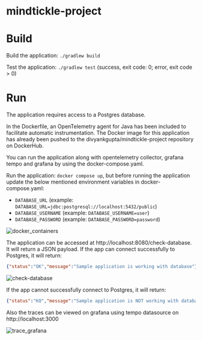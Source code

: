 # mindtickle-project

# Build

Build the application: `./gradlew build`

Test the application: `./gradlew test` (success, exit code: 0; error, exit code > 0)

# Run

The application requires access to a Postgres database.

In the Dockerfile, an OpenTelemetry agent for Java has been included to facilitate automatic instrumentation.
The Docker image for this application has already been pushed to the divyankgupta/mindtickle-project repository on DockerHub.

You can run the application along with opentelemetry collector, grafana tempo and grafana by using the docker-compose.yaml.

Run the application: `docker compose up`, but before running the application update the below mentioned environment variables in docker-compose.yaml:
- `DATABASE_URL` (example: `DATABASE_URL=jdbc:postgresql://localhost:5432/public`)
- `DATABASE_USERNAME` (example: `DATABASE_USERNAME=user`)
- `DATABASE_PASSWORD` (example: `DATABASE_PASSWORD=password`)

![docker_containers](https://user-images.githubusercontent.com/58252729/236701334-98d0f3d6-c764-4d81-9d0c-d419502cda07.png)

The application can be accessed at http://localhost:8080/check-database. It will return a JSON payload. If the app can connect successfully to Postgres, it will return:

```json
{"status":"OK","message":"Sample application is working with database"}
```
![check-database](https://user-images.githubusercontent.com/58252729/236701489-caf9ed75-4733-4b1c-9d1f-9557d557c6aa.png)

If the app cannot successfully connect to Postgres, it will return:

```json
{"status":"KO","message":"Sample application is NOT working with database. Check logs.."}
```

Also the traces can be viewed on grafana using tempo datasource on http://localhost:3000

![trace_grafana](https://user-images.githubusercontent.com/58252729/236699903-396fef58-9a7c-4d95-aa21-abc795092767.png)

